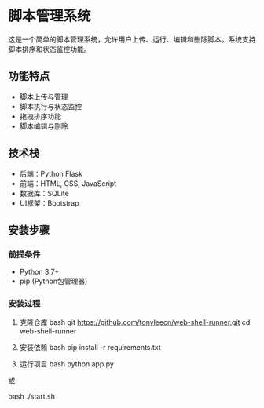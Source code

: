 # 脚本管理系统

这是一个简单的脚本管理系统，允许用户上传、运行、编辑和删除脚本。系统支持脚本排序和状态监控功能。

## 功能特点

- 脚本上传与管理
- 脚本执行与状态监控
- 拖拽排序功能
- 脚本编辑与删除

## 技术栈

- 后端：Python Flask
- 前端：HTML, CSS, JavaScript
- 数据库：SQLite
- UI框架：Bootstrap

## 安装步骤

### 前提条件

- Python 3.7+
- pip (Python包管理器)

### 安装过程

1. 克隆仓库
bash
git https://github.com/tonyleecn/web-shell-runner.git
cd web-shell-runner

2. 安装依赖
bash
pip install -r requirements.txt

3. 运行项目
bash
python app.py

或

bash
./start.sh

